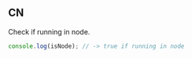 ## CN

Check if running in node.

```javascript
console.log(isNode); // -> true if running in node
```